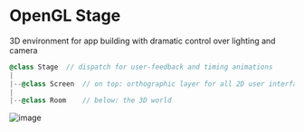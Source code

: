 # OpenGL Stage

3D environment for app building with dramatic control over lighting and camera

``` objective-c
@class Stage  // dispatch for user-feedback and timing animations
|
|--@class Screen  // on top: orthographic layer for all 2D user interface
|
|--@class Room    // below: the 3D world
```

![image](https://raw.github.com/robbykraft/StagingArea/master/globe-theatre.jpg)